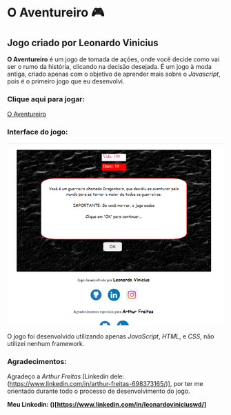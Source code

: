# O Aventureiro 🎮

## Jogo criado por Leonardo Vinicius

**O Aventureiro** é um jogo de tomada de ações, onde você decide como vai ser o rumo da história, clicando na decisão desejada. É um jogo à moda antiga, criado apenas com o objetivo de aprender mais sobre o *Javascript*, pois é o primeiro jogo que eu desenvolvi.

### Clique aqui para jogar:

[O Aventureiro](https://leonardowd.github.io/O-Aventureiro/)

### Interface do jogo:

![](imagem-demo.png)


O jogo foi desenvolvido utilizando apenas *JavaScript*, *HTML*, e *CSS*, não utilizei nenhum framework.

### Agradecimentos:

Agradeço a *Arthur Freitas* [Linkedin dele:(https://www.linkedin.com/in/arthur-freitas-698373165/)], por ter me orientado durante todo o processo de desenvolvimento do jogo.


**Meu Linkedin: ()[https://www.linkedin.com/in/leonardoviniciuswd/]**